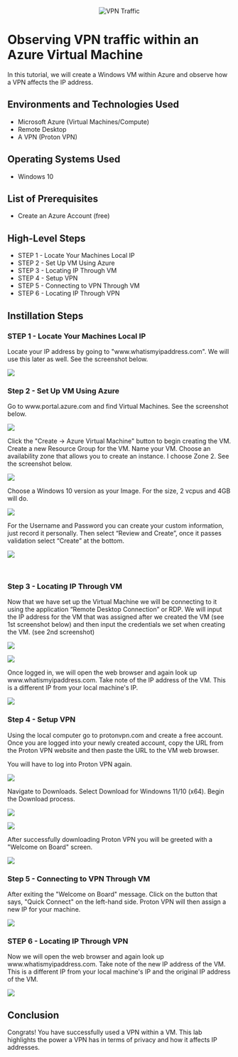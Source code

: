 <p align="center">
<img src="https://i.imgur.com/zpnbAJr.png" alt="VPN Traffic"/>
</p>


# 


<h1> Observing VPN traffic within an Azure Virtual Machine </h1>
In this tutorial, we will create a Windows VM within Azure and observe how a VPN affects the IP address. <br />

<h2>Environments and Technologies Used</h2>

- Microsoft Azure (Virtual Machines/Compute)
- Remote Desktop
- A VPN (Proton VPN)

<h2>Operating Systems Used </h2>

- Windows 10

<h2>List of Prerequisites</h2>

- Create an Azure Account (free)


<h2>High-Level Steps</h2>

- STEP 1 - Locate Your Machines Local IP
- STEP 2 - Set Up VM Using Azure
- STEP 3 - Locating IP Through VM 
- STEP 4 - Setup VPN
- STEP 5 - Connecting to VPN Through VM
- STEP 6 - Locating IP Through VPN 

<h2>Instillation Steps</h2>
<h3> STEP 1 - Locate Your Machines Local IP </h3>
 
 <p> Locate your IP address by going to "www.whatismyipaddress.com". We will use this later as well. See the screenshot below.</p>

<p>
<img src="https://i.imgur.com/OusKcih.png"/>
</p>

<h3> Step 2 - Set Up VM Using Azure</h3>
 <p>Go to www.portal.azure.com and find Virtual Machines.   See the screenshot below.</p>
</p>
<p>
<img src="https://i.imgur.com/DRGwczk.png"/>
</p>

<p>
Click the "Create -> Azure Virtual Machine" button to begin creating the VM. Create a new Resource Group for the VM. Name your VM. Choose an availability zone that allows you to create an instance. I choose Zone 2. See the screenshot below.  
</p>

<p>
<img src="https://i.imgur.com/wUW2Kgi.png"/>
</p>

<p>
  Choose a Windows 10 version as your Image. For the size, 2 vcpus and 4GB will do.
</p>

<p>
<img src="https://i.imgur.com/IscBjnC.png"/>
</p>

<p>
  For the Username and Password you can create your custom information, just record it personally. Then select “Review and Create”, once it passes validation select “Create” at the bottom.
</p>

<p>
<img src="https://i.imgur.com/Z5dmmm6.png"/>
</p>
<br />

<h3> Step 3 - Locating IP Through VM </h3>
<p> Now that we have set up the Virtual Machine we will be connecting to it using the application “Remote Desktop Connection” or RDP. We will input the IP address for the VM that was assigned after we created the VM (see 1st screenshot below) and then input the credentials we set when creating the VM. (see 2nd screenshot) </p>

<p>
<img src="https://i.imgur.com/GYz4vSd.png"/>
</p>

<p>
<img src="https://i.imgur.com/IZvQ9g7.png"/>
</p>


<p>Once logged in, we will open the web browser and again look up www.whatismyipaddress.com. Take note of the IP address of the VM. This is a different IP from your local machine's IP. </p>

<p>
<img src="https://i.imgur.com/gNYpFFR.png"/>
</p>

<h3> Step 4 - Setup VPN </h3>

<p> Using the local computer go to protonvpn.com and create a free account.  Once you are logged into your newly created account, copy the URL from the Proton VPN website and then paste the URL to the VM web browser.</p>
<p> You will have to log into Proton VPN again.
 <p>
<img src="https://i.imgur.com/EbNLNaY.png"/>
</p>

<p> Navigate to Downloads. Select Download for Windowns 11/10 (x64). Begin the Download process. </p>
 <p>
<img src="https://i.imgur.com/MQAVEDm.png"/>
 </p>
  <p>
<img src=" https://i.imgur.com/Mh4u89R.png"/>
 </p>

<p> After successfully downloading Proton VPN you will be greeted with a "Welcome on Board" screen. </p>

 <p>
<img src="https://i.imgur.com/fEoVBPU.png"/>
 </p>

<h3> Step 5 - Connecting to VPN Through VM </h3>

<p> After exiting the "Welcome on Board" message. Click on the button that says, "Quick Connect" on the left-hand side. Proton VPN will then assign a new IP for your machine. </p>
 <p>
<img src="https://i.imgur.com/3e7AyBT.png"/>
 </p>

<h3> STEP 6 - Locating IP Through VPN </h3>
 <p> Now we will open the web browser and again look up www.whatismyipaddress.com. Take note of the new IP address of the VM. This is a different IP from your local machine's IP and the original IP address of the VM. </p>
  <p>
<img src="https://i.imgur.com/RvibhMx.png">
 </p>

 <h2>Conclusion</h2>
<p> Congrats! You have successfully used a VPN within a VM. This lab highlights the power a VPN has in terms of privacy and how it affects IP addresses. </p>
